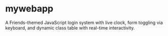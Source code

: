 # mywebapp
A Friends-themed JavaScript login system with live clock, form toggling via keyboard, and dynamic class table with real-time interactivity.
